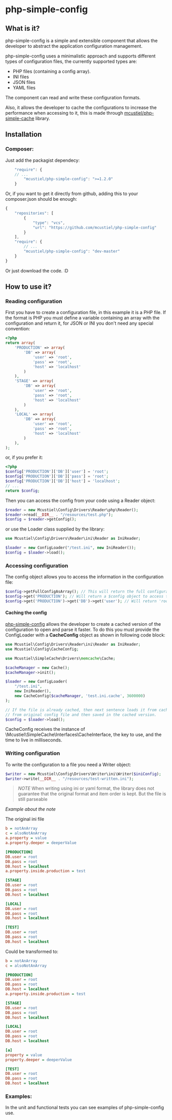 php-simple-config
=================

What is it?
-----------

php-simple-config is a simple and extensible component that allows the developer to abstract the application configuration management. 

php-simple-config uses a minimalistic approach and supports different types of configuration files, the currently supported types are:
* PHP files (containing a config array).
* INI files
* JSON files
* YAML files

The component can read and write these configuration formats.

Also, it allows the developer to cache the configurations to increase the performance when accessing to it, this is made through [mcustiel/php-simple-cache](https://github.com/mcustiel/php-simple-cache) library.

Installation
------------

### Composer:
Just add the packagist dependecy: 
```javascript  
    "require": {
	// ...
        "mcustiel/php-simple-config": ">=1.2.0"
    }	
```

Or, if you want to get it directly from github, adding this to your composer.json should be enough:
```javascript  
{
    "repositories": [
        {
            "type": "vcs",
            "url": "https://github.com/mcustiel/php-simple-config"
        }
    ],
    "require": {
    	// ...
        "mcustiel/php-simple-config": "dev-master"
    }
}
```
Or just download the code. :D

How to use it?
--------------

### Reading configuration

First you have to create a configuration file, in this example it is a PHP file. If the format is PHP you must define a variable containing an array with the configuration and return it, for JSON or INI you don't need any special convention:
```php
<?php 
return array(
	'PRODUCTION' => array(
	    'DB' => array(
	        'user' => 'root',
	        'pass' => 'root',
	        'host' => 'localhost'
	    )
	),
	'STAGE' => array(
	    'DB' => array(
	        'user' => 'root',
	        'pass' => 'root',
	        'host' => 'localhost'
	    )
	),
	'LOCAL' => array(
	    'DB' => array(
	        'user' => 'root',
	        'pass' => 'root',
	        'host' => 'localhost'
	    )
	),
);
```
or, if you prefer it:
```php
<?php 
$config['PRODUCTION']['DB']['user'] = 'root';
$config['PRODUCTION']['DB']['pass'] = 'root';
$config['PRODUCTION']['DB']['host'] = 'localhost';
// ...
return $config;
```
Then you can access the config from your code using a Reader object:
```php
$reader = new Mcustiel\Config\Drivers\Reader\php\Reader();
$reader->read(__DIR__ . "/resources/test.php");
$config = $reader->getConfig();
```
or use the Loader class supplied by the library:
```PHP
use Mcustiel\Config\Drivers\Reader\ini\Reader as IniReader;

$loader = new ConfigLoader("/test.ini", new IniReader());
$config = $loader->load();
```

### Accessing configuration

The config object allows you to access the information in the configuration file:
```php
$config->getFullConfigAsArray(); // This will return the full configuration as an array.
$config->get('PRODUCTION'); // Will return a $config object to access the subkeys defined under "PRODUCTION"
$config->get('PRODUCTION')->get('DB')->get('user'); // Will return 'root'
```

#### Caching the config

[php-simple-config](https://github.com/mcustiel/php-simple-cache) allows the developer to create a cached version of the configuration to open and parse it faster. To do this you must provide the ConfigLoader with a **CacheConfig** object as shown in following code block:

```PHP
use Mcustiel\Config\Drivers\Reader\ini\Reader as IniReader;
use Mcustiel\Config\CacheConfig;

use Mcustiel\SimpleCache\Drivers\memcache\Cache;

$cacheManager = new Cache();
$cacheManager->init();

$loader = new ConfigLoader(
    "/test.ini",
    new IniReader(),
    new CacheConfig($cacheManager, 'test.ini.cache', 3600000)
);

// If the file is already cached, then next sentence loads it from cache; otherwise it's loaded
// from original config file and then saved in the cached version.
$config = $loader->load();
```

CacheConfig receives the instance of \Mcustiel\SimpleCache\Interfaces\CacheInterface, the key to use, and the time to live in milliseconds.

### Writing configuration

To write the configuration to a file you need a Writer object: 
```php
$writer = new Mcustiel\Config\Drivers\Writer\ini\Writer($iniConfig);
$writer->write(__DIR__ . "/resources/test-written.ini");
```
> *NOTE*
> When writing using ini or yaml format, the library does not guarantee that 
> the original format and item order is kept. But the file is still
> parseable

*Example about the note*

The original ini file 
```ini
b = notAnArray
c = alsoNotAnArray
a.property = value
a.property.deeper = deeperValue

[PRODUCTION]
DB.user = root
DB.pass = root
DB.host = localhost
a.property.inside.production = test

[STAGE]
DB.user = root
DB.pass = root
DB.host = localhost

[LOCAL]
DB.user = root
DB.pass = root
DB.host = localhost

[TEST]
DB.user = root
DB.pass = root
DB.host = localhost
``` 

Could be transformed to:
```ini
b = notAnArray
c = alsoNotAnArray

[PRODUCTION]
DB.user = root
DB.pass = root
DB.host = localhost
a.property.inside.production = test

[STAGE]
DB.user = root
DB.pass = root
DB.host = localhost

[LOCAL]
DB.user = root
DB.pass = root
DB.host = localhost

[a]
property = value
property.deeper = deeperValue

[TEST]
DB.user = root
DB.pass = root
DB.host = localhost
``` 

### Examples:

In the unit and functional tests you can see examples of php-simple-config use.
